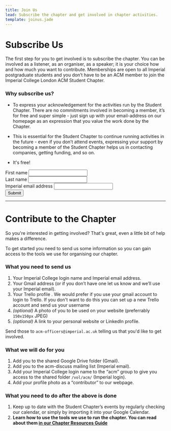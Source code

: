```yaml
---
title: Join Us
lead: Subscribe the chapter and get involved in chapter activities.
template: joinus.jade
---
```


# Subscribe Us
The first step for you to get involved is to subscribe the chapter.
You can be involved as a listener, as an organiser, as a speaker; it is your choice how and how much you want to contribute.
Memberships are open to all Imperial postgraduate students and you don’t have to be an ACM member to join the Imperial College London ACM Student Chapter.

### Why subscribe us?

* To express your acknowledgement for the activities run by the Student Chapter. 
There are no commitments involved in becoming a member, it’s for free and super simple - just sign up with your email-address on our homepage as an expression that you value the work done by the Chapter.

* This is essential for the Student Chapter to continue running activities in the future - even if you don’t attend events, expressing your support by becoming a member of the Student Chapter helps us in contacting companies, getting funding, and so on.

* It's free!

<div class="row">
  <div class="col-lg-6">
    <form action="/membership-form.php" method="post" name="membership-form" role="form" novalidate="novalidate" class="bv-form"><button type="submit" class="bv-hidden-submit" style="display: none; width: 0px; height: 0px;"></button>
      <div class="row">
        <div class="form-group col-md-6 has-feedback">
          <label for="input-firstname">First name</label>
          <input id="input-firstname" name="firstname" maxlength="100" class="form-control" data-bv-field="firstname" type="text"><i style="display: none;" class="form-control-feedback" data-bv-icon-for="firstname"></i>
        <small style="display: none;" class="help-block" data-bv-validator="notEmpty" data-bv-for="firstname" data-bv-result="NOT_VALIDATED">Your first name is required and cannot be empty</small><small style="display: none;" class="help-block" data-bv-validator="stringLength" data-bv-for="firstname" data-bv-result="NOT_VALIDATED">Please enter a value with valid length</small></div>
        <div class="form-group col-md-6 has-feedback">
          <label for="input-lastname">Last name</label>
          <input id="input-lastname" name="lastname" maxlength="100" class="form-control" data-bv-field="lastname" type="text"><i style="display: none;" class="form-control-feedback" data-bv-icon-for="lastname"></i>
        <small style="display: none;" class="help-block" data-bv-validator="notEmpty" data-bv-for="lastname" data-bv-result="NOT_VALIDATED">Your last name is required and cannot be empty</small><small style="display: none;" class="help-block" data-bv-validator="stringLength" data-bv-for="lastname" data-bv-result="NOT_VALIDATED">Please enter a value with valid length</small></div>
      </div>
      <div class="form-group has-feedback">
        <label for="input-email">Imperial email address</label>
        <input id="input-email" name="email" class="form-control" data-bv-field="email" type="email"><i style="display: none;" class="form-control-feedback" data-bv-icon-for="email"></i>
      <small style="display: none;" class="help-block" data-bv-validator="notEmpty" data-bv-for="email" data-bv-result="NOT_VALIDATED">Your email address is required and cannot be empty</small><small style="display: none;" class="help-block" data-bv-validator="emailAddress" data-bv-for="email" data-bv-result="NOT_VALIDATED">The input is not a valid email address</small><small style="display: none;" class="help-block" data-bv-validator="regexp" data-bv-for="email" data-bv-result="NOT_VALIDATED">The email must be an @imperial.ac.uk or @ic.ac.uk e-mail address</small></div>
      <button type="submit" class="btn btn-default">Submit</button>
    </form>
  </div>
</div>

---


# Contribute to the Chapter

So you're interested in getting involved? That's great, even a little bit of help makes a difference.

To get started you need to send us some information so you can gain access to the tools we use for organising our chapter.

### What you need to send us

1. Your Imperial College login name and Imperial email address.
1. Your Gmail address (or if you don’t have one let us know and we’ll use your Imperial email).
1. Your Trello profile . We would prefer if you use your gmail account to login to Trello. If you don't want to do this you can set up a new Trello account and send us your username
1. *(optional)* A photo of you to be used on your website (preferrably ``150x150px`` JPEG)
1. *(optional)* A link to your personal website or LinkedIn profile.

Send those to ``acm-officers@imperial.ac.uk`` telling us that you'd like to get involved.

### What we will do for you

1. Add you to the shared Google Drive folder (Gmail).
1. Add you to the acm-discuss mailing list (Imperial email).
1. Add your Imperial College login name to the “acm” group to give you access to the shared folder ``/vol/acm/`` (Imperial login).
1. Add your profile photo as a “contributor” to our webpage.

### What you need to do after the above is done

1. Keep up to date with the Student Chapter’s events by regularly checking our calendar, or simply by importing it into your Google Calendar.
1. **Learn how to use the tools we use to run the chapter. You can read about them [in our Chapter Resources Guide](/officer/)**
